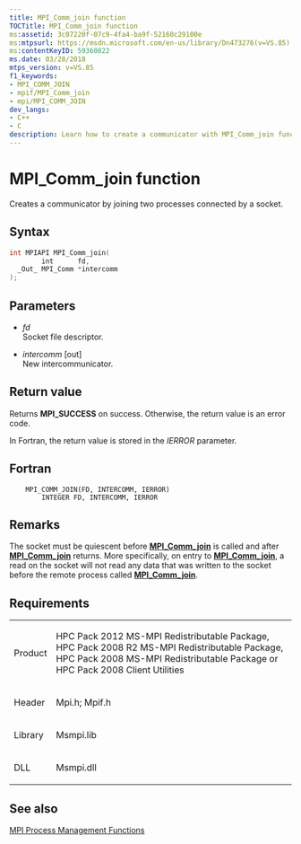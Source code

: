 ```yaml
---
title: MPI_Comm_join function
TOCTitle: MPI_Comm_join function
ms:assetid: 3c07220f-07c9-4fa4-ba9f-52160c29100e
ms:mtpsurl: https://msdn.microsoft.com/en-us/library/Dn473276(v=VS.85)
ms:contentKeyID: 59360822
ms.date: 03/28/2018
mtps_version: v=VS.85
f1_keywords:
- MPI_COMM_JOIN
- mpif/MPI_Comm_join
- mpi/MPI_COMM_JOIN
dev_langs:
- C++
- C
description: Learn how to create a communicator with MPI_Comm_join function on Microsoft's platform. Understand syntax, parameters, return values, and requirements.
---
```


# MPI\_Comm\_join function

Creates a communicator by joining two processes connected by a socket.

## Syntax

``` c++
int MPIAPI MPI_Comm_join(
        int      fd,
  _Out_ MPI_Comm *intercomm
);
```

## Parameters

  - *fd*  
    Socket file descriptor.

  - *intercomm* \[out\]  
    New intercommunicator.

## Return value

Returns **MPI\_SUCCESS** on success. Otherwise, the return value is an error code.

In Fortran, the return value is stored in the *IERROR* parameter.

## Fortran

``` FORTRAN
    MPI_COMM_JOIN(FD, INTERCOMM, IERROR)
        INTEGER FD, INTERCOMM, IERROR
```

## Remarks

The socket must be quiescent before [**MPI\_Comm\_join**](mpi-comm-join-function.md) is called and after [**MPI\_Comm\_join**](mpi-comm-join-function.md) returns. More specifically, on entry to [**MPI\_Comm\_join**](mpi-comm-join-function.md), a read on the socket will not read any data that was written to the socket before the remote process called [**MPI\_Comm\_join**](mpi-comm-join-function.md).

## Requirements

<table>
<colgroup>
<col  />
<col  />
</colgroup>
<tbody>
<tr class="odd">
<td><p>Product</p></td>
<td><p>HPC Pack 2012 MS-MPI Redistributable Package, HPC Pack 2008 R2 MS-MPI Redistributable Package, HPC Pack 2008 MS-MPI Redistributable Package or HPC Pack 2008 Client Utilities</p></td>
</tr>
<tr class="even">
<td><p>Header</p></td>
<td>Mpi.h;
Mpif.h</td>
</tr>
<tr class="odd">
<td><p>Library</p></td>
<td>Msmpi.lib</td>
</tr>
<tr class="even">
<td><p>DLL</p></td>
<td>Msmpi.dll</td>
</tr>
</tbody>
</table>


## See also

[MPI Process Management Functions](mpi-process-management-functions.md)


